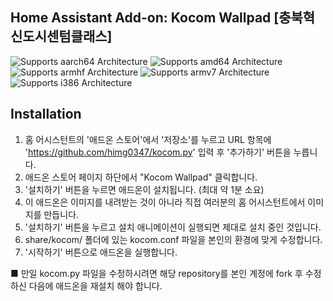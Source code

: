 ## Home Assistant Add-on: Kocom Wallpad [충북혁신도시센텀클래스]

![Supports aarch64 Architecture][aarch64-shield] ![Supports amd64 Architecture][amd64-shield] ![Supports armhf Architecture][armhf-shield] ![Supports armv7 Architecture][armv7-shield] ![Supports i386 Architecture][i386-shield]

## Installation

1. 홈 어시스턴트의 '애드온 스토어'에서 '저장소'를 누르고 URL 항목에 'https://github.com/himg0347/kocom.py' 입력 후 '추가하기' 버튼을 누릅니다.
2. 애드온 스토어 페이지 하단에서 "Kocom Wallpad" 클릭합니다.
3. '설치하기' 버튼을 누르면 애드온이 설치됩니다. (최대 약 1분 소요)
4. 이 애드온은 이미지를 내려받는 것이 아니라 직접 여러분의 홈 어시스턴트에서 이미지를 만듭니다.
5. '설치하기' 버튼을 누르고 설치 애니메이션이 실행되면 제대로 설치 중인 것입니다.
6. share/kocom/ 폴더에 있는 kocom.conf 파일을 본인의 환경에 맞게 수정합니다.
7. '시작하기' 버튼으로 애드온을 실행합니다.

■ 만일 kocom.py 파일을 수정하시려면 해당 repository를 본인 계정에 fork 후 수정하신 다음에 애드온을 재설치 해야 합니다.

[forum]: https://cafe.naver.com/koreassistant
[github]: https://github.com/himg0347/kocom.py
[aarch64-shield]: https://img.shields.io/badge/aarch64-yes-green.svg
[amd64-shield]: https://img.shields.io/badge/amd64-yes-green.svg
[armhf-shield]: https://img.shields.io/badge/armhf-yes-green.svg
[armv7-shield]: https://img.shields.io/badge/armv7-yes-green.svg
[i386-shield]: https://img.shields.io/badge/i386-yes-green.svg
